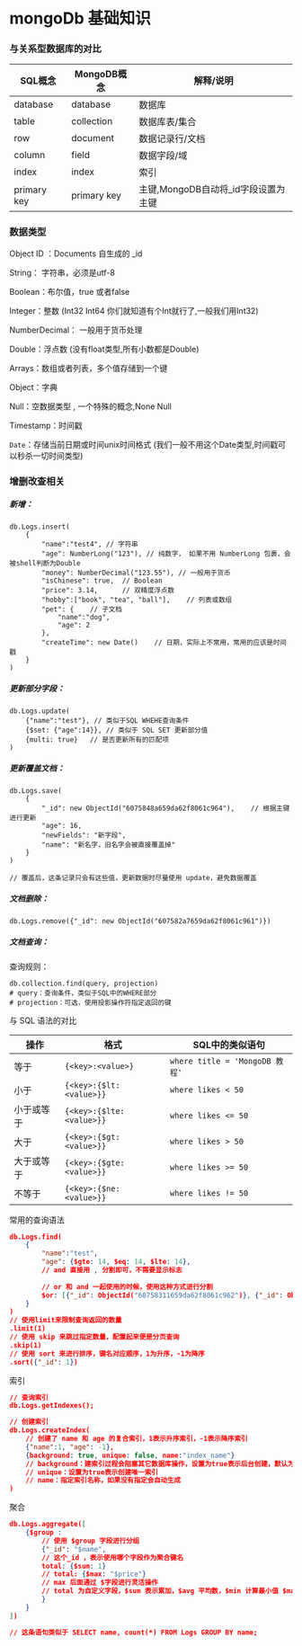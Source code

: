 # mongoDb 基础知识

### 与关系型数据库的对比

| SQL概念     | MongoDB概念 | 解释/说明                           |
| ----------- | ----------- | ----------------------------------- |
| database    | database    | 数据库                              |
| table       | collection  | 数据库表/集合                       |
| row         | document    | 数据记录行/文档                     |
| column      | field       | 数据字段/域                         |
| index       | index       | 索引                                |
| primary key | primary key | 主键,MongoDB自动将_id字段设置为主键 |



### 数据类型

Object ID ：Documents 自生成的 _id

String： 字符串，必须是utf-8

Boolean：布尔值，true 或者false

Integer：整数 (Int32 Int64 你们就知道有个Int就行了,一般我们用Int32)

NumberDecimal： 一般用于货币处理

Double：浮点数 (没有float类型,所有小数都是Double)

Arrays：数组或者列表，多个值存储到一个键 

Object：字典

Null：空数据类型 , 一个特殊的概念,None Null

Timestamp：时间戳

`Date`：存储当前日期或时间unix时间格式 (我们一般不用这个Date类型,时间戳可以秒杀一切时间类型)



### 增删改查相关

##### 新增：

	db.Logs.insert(
	    {
	        "name":"test4",	// 字符串
	        "age": NumberLong("123"), // 纯数字， 如果不用 NumberLong 包裹，会被shell判断为Double
	        "money": NumberDecimal("123.55"), // 一般用于货币
	        "isChinese": true,	// Boolean 
	        "price": 3.14,		// 双精度浮点数
	        "hobby":["book", "tea", "ball"],	// 列表或数组
	        "pet": {	// 子文档	
	            "name":"dog",
	            "age": 2
	        },
	        "createTime": new Date()	// 日期，实际上不常用，常用的应该是时间戳
	    }
	)


##### 更新部分字段：

```
db.Logs.update(
    {"name":"test"}, // 类似于SQL WHEHE查询条件
    {$set: {"age":14}},	// 类似于 SQL SET 更新部分值
    {multi: true}	// 是否更新所有的匹配项
)
```



##### 更新覆盖文档：

```
db.Logs.save(
    {
        "_id": new ObjectId("6075848a659da62f8061c964"),	// 根据主键进行更新
        "age": 16,
        "newFields": "新字段",
        "name": "新名字，旧名字会被直接覆盖掉"
    }
)

// 覆盖后，这条记录只会有这些值，更新数据时尽量使用 update，避免数据覆盖
```



##### 文档删除：

```
db.Logs.remove({"_id": new ObjectId("607582a7659da62f8061c961")})
```



##### 文档查询：

查询规则：

```text
db.collection.find(query, projection)
# query：查询条件，类似于SQL中的WHERE部分
# projection：可选，使用投影操作符指定返回的键
```



与 SQL 语法的对比

| 操作       | 格式                     | SQL中的类似语句                |
| ---------- | ------------------------ | ------------------------------ |
| 等于       | `{<key>:<value>}`        | `where title = 'MongoDB 教程'` |
| 小于       | `{<key>:{$lt:<value>}}`  | `where likes < 50`             |
| 小于或等于 | `{<key>:{$lte:<value>}}` | `where likes <= 50`            |
| 大于       | `{<key>:{$gt:<value>}}`  | `where likes > 50`             |
| 大于或等于 | `{<key>:{$gte:<value>}}` | `where likes >= 50`            |
| 不等于     | `{<key>:{$ne:<value>}}`  | `where likes != 50`            |

常用的查询语法

```json
db.Logs.find(
    {
        "name":"test",
        "age": {$gte: 14, $eq: 14, $lte: 14},
        // and 直接用 , 分割即可，不需要显示标志
        
        // or 和 and 一起使用的时候，使用这种方式进行分割
        $or: [{"_id": ObjectId("60758311659da62f8061c962")}, {"_id": ObjectId("60758392659da62f8061c963")}]
    }
)
// 使用limit来限制查询返回的数量
.limit(1)
// 使用 skip 来跳过指定数量，配置起来便是分页查询
.skip(1)
// 使用 sort 来进行排序，键名对应顺序，1为升序，-1为降序
.sort({"_id": 1})
```



索引

```json
// 查询索引
db.Logs.getIndexes(); 

// 创建索引
db.Logs.createIndex(
    // 创建了 name 和 age 的复合索引，1表示升序索引，-1表示降序索引
    {"name":1, "age": -1}, 
    {background: true, unique: false, name:"index_name"}
    // background：建索引过程会阻塞其它数据库操作，设置为true表示后台创建，默认为false
    // unique：设置为true表示创建唯一索引
    // name：指定索引名称，如果没有指定会自动生成
)
```



聚合

```json
db.Logs.aggregate([
    {$group : 
        // 使用 $group 字段进行分组
        {"_id": "$name", 
        // 这个_id ，表示使用哪个字段作为聚合键名
        total: {$sum: 1} 
        // total: {$max: "$price"} 
        // max 后面通过 $字段进行灵活操作
        // total 为自定义字段，$sum 表示累加，$avg 平均数，$min 计算最小值 $max 计算最大值
        }
    }
])

// 这条语句类似于 SELECT name, count(*) FROM Logs GROUP BY name;
```

